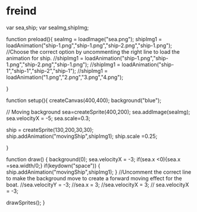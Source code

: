 # freind
var sea,ship;
var seaImg,shipImg;

function preload(){
  seaImg = loadImage("sea.png");
  shipImg1 = loadAnimation("ship-1.png","ship-1.png","ship-2.png","ship-1.png");
//Choose the correct option by uncommenting the right line to load the animation for ship.
  //shipImg1 = loadAnimation("ship-1.png","ship-1.png","ship-2.png","ship-1.png");
  //shipImg1 = loadAnimation("ship-1","ship-1","ship-2","ship-1");
  //shipImg1 = loadAnimation("1.png","2.png","3.png","4.png");

}

function setup(){
  createCanvas(400,400);
  background("blue");

  // Moving background
  sea=createSprite(400,200);
  sea.addImage(seaImg);
  sea.velocityX = -5;
  sea.scale=0.3;

  
  ship = createSprite(130,200,30,30);
  ship.addAnimation("movingShip",shipImg1);
  ship.scale =0.25;
  
}

function draw() {
  background(0);
  sea.velocityX = -3;
  if(sea.x <0){sea.x =sea.width/0;}
  if(keydown("space")) {
    ship.addAnimation("movingShip",shipImg1);
  }
//Uncomment the correct line to make the background move to create a forward moving effect for the boat.
  //sea.velocityY = -3;
  //sea.x = 3;
  //sea.velocityX = 3;
 // sea.velocityX = -3;
  
  
  
    
  drawSprites();
}
